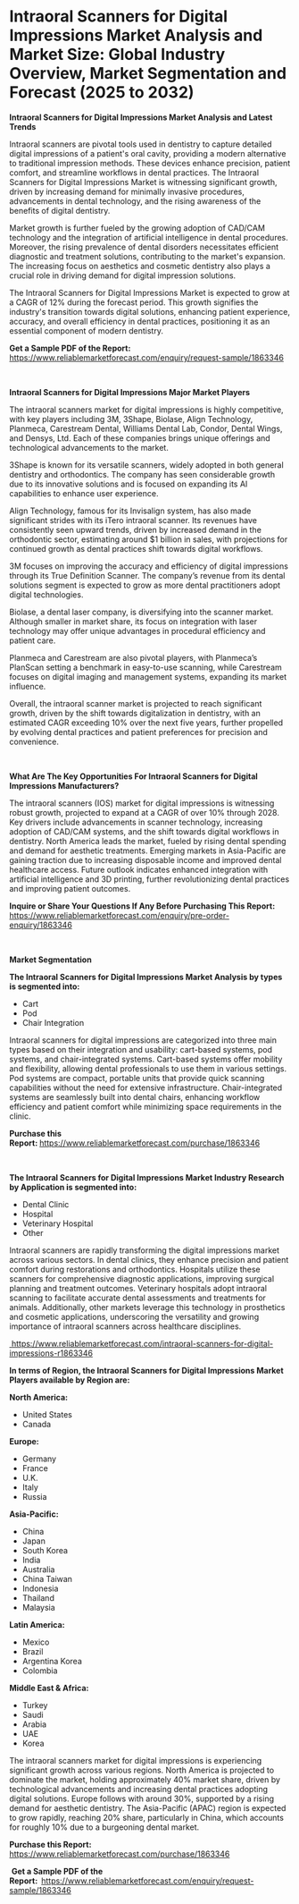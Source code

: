 <p><h1>Intraoral Scanners for Digital Impressions Market Analysis and Market Size: Global Industry Overview, Market Segmentation and Forecast (2025 to 2032)</h1></p><p><strong>Intraoral Scanners for Digital Impressions Market Analysis and Latest Trends</strong></p>
<p><p>Intraoral scanners are pivotal tools used in dentistry to capture detailed digital impressions of a patient's oral cavity, providing a modern alternative to traditional impression methods. These devices enhance precision, patient comfort, and streamline workflows in dental practices. The Intraoral Scanners for Digital Impressions Market is witnessing significant growth, driven by increasing demand for minimally invasive procedures, advancements in dental technology, and the rising awareness of the benefits of digital dentistry.</p><p>Market growth is further fueled by the growing adoption of CAD/CAM technology and the integration of artificial intelligence in dental procedures. Moreover, the rising prevalence of dental disorders necessitates efficient diagnostic and treatment solutions, contributing to the market's expansion. The increasing focus on aesthetics and cosmetic dentistry also plays a crucial role in driving demand for digital impression solutions.</p><p>The Intraoral Scanners for Digital Impressions Market is expected to grow at a CAGR of 12% during the forecast period. This growth signifies the industry's transition towards digital solutions, enhancing patient experience, accuracy, and overall efficiency in dental practices, positioning it as an essential component of modern dentistry.</p></p>
<p><strong>Get a Sample PDF of the Report:&nbsp;</strong> <a href="https://www.reliablemarketforecast.com/enquiry/request-sample/1863346?utm_campaign=3228&utm_medium=2&utm_source=Github&utm_content=ia&utm_term=14042025&utm_id=intraoral-scanners-for-digital-impressions">https://www.reliablemarketforecast.com/enquiry/request-sample/1863346</a></p>
<p>&nbsp;</p>
<p><strong>Intraoral Scanners for Digital Impressions Major Market Players</strong></p>
<p><p>The intraoral scanners market for digital impressions is highly competitive, with key players including 3M, 3Shape, Biolase, Align Technology, Planmeca, Carestream Dental, Williams Dental Lab, Condor, Dental Wings, and Densys, Ltd. Each of these companies brings unique offerings and technological advancements to the market.</p><p>3Shape is known for its versatile scanners, widely adopted in both general dentistry and orthodontics. The company has seen considerable growth due to its innovative solutions and is focused on expanding its AI capabilities to enhance user experience.</p><p>Align Technology, famous for its Invisalign system, has also made significant strides with its iTero intraoral scanner. Its revenues have consistently seen upward trends, driven by increased demand in the orthodontic sector, estimating around $1 billion in sales, with projections for continued growth as dental practices shift towards digital workflows.</p><p>3M focuses on improving the accuracy and efficiency of digital impressions through its True Definition Scanner. The company’s revenue from its dental solutions segment is expected to grow as more dental practitioners adopt digital technologies.</p><p>Biolase, a dental laser company, is diversifying into the scanner market. Although smaller in market share, its focus on integration with laser technology may offer unique advantages in procedural efficiency and patient care.</p><p>Planmeca and Carestream are also pivotal players, with Planmeca’s PlanScan setting a benchmark in easy-to-use scanning, while Carestream focuses on digital imaging and management systems, expanding its market influence.</p><p>Overall, the intraoral scanner market is projected to reach significant growth, driven by the shift towards digitalization in dentistry, with an estimated CAGR exceeding 10% over the next five years, further propelled by evolving dental practices and patient preferences for precision and convenience.</p></p>
<p>&nbsp;</p>
<p><strong>What Are The Key Opportunities For Intraoral Scanners for Digital Impressions Manufacturers?</strong></p>
<p><p>The intraoral scanners (IOS) market for digital impressions is witnessing robust growth, projected to expand at a CAGR of over 10% through 2028. Key drivers include advancements in scanner technology, increasing adoption of CAD/CAM systems, and the shift towards digital workflows in dentistry. North America leads the market, fueled by rising dental spending and demand for aesthetic treatments. Emerging markets in Asia-Pacific are gaining traction due to increasing disposable income and improved dental healthcare access. Future outlook indicates enhanced integration with artificial intelligence and 3D printing, further revolutionizing dental practices and improving patient outcomes.</p></p>
<p><strong>Inquire or Share Your Questions If Any Before Purchasing This Report:</strong> <a href="https://www.reliablemarketforecast.com/enquiry/pre-order-enquiry/1863346?utm_campaign=3228&utm_medium=2&utm_source=Github&utm_content=ia&utm_term=14042025&utm_id=intraoral-scanners-for-digital-impressions">https://www.reliablemarketforecast.com/enquiry/pre-order-enquiry/1863346</a></p>
<p>&nbsp;</p>
<p><strong>Market Segmentation</strong></p>
<p><strong>The Intraoral Scanners for Digital Impressions Market Analysis by types is segmented into:</strong></p>
<p><ul><li>Cart</li><li>Pod</li><li>Chair Integration</li></ul></p>
<p><p>Intraoral scanners for digital impressions are categorized into three main types based on their integration and usability: cart-based systems, pod systems, and chair-integrated systems. Cart-based systems offer mobility and flexibility, allowing dental professionals to use them in various settings. Pod systems are compact, portable units that provide quick scanning capabilities without the need for extensive infrastructure. Chair-integrated systems are seamlessly built into dental chairs, enhancing workflow efficiency and patient comfort while minimizing space requirements in the clinic.</p></p>
<p><strong>Purchase this Report:&nbsp;</strong><a href="https://www.reliablemarketforecast.com/purchase/1863346?utm_campaign=3228&utm_medium=2&utm_source=Github&utm_content=ia&utm_term=14042025&utm_id=intraoral-scanners-for-digital-impressions">https://www.reliablemarketforecast.com/purchase/1863346</a></p>
<p>&nbsp;</p>
<p><strong>The Intraoral Scanners for Digital Impressions Market Industry Research by Application is segmented into:</strong></p>
<p><ul><li>Dental Clinic</li><li>Hospital</li><li>Veterinary Hospital</li><li>Other</li></ul></p>
<p><p>Intraoral scanners are rapidly transforming the digital impressions market across various sectors. In dental clinics, they enhance precision and patient comfort during restorations and orthodontics. Hospitals utilize these scanners for comprehensive diagnostic applications, improving surgical planning and treatment outcomes. Veterinary hospitals adopt intraoral scanning to facilitate accurate dental assessments and treatments for animals. Additionally, other markets leverage this technology in prosthetics and cosmetic applications, underscoring the versatility and growing importance of intraoral scanners across healthcare disciplines.</p></p>
<p><a href="https://www.reliablemarketforecast.com/intraoral-scanners-for-digital-impressions-r1863346?utm_campaign=3228&utm_medium=2&utm_source=Github&utm_content=ia&utm_term=14042025&utm_id=intraoral-scanners-for-digital-impressions">&nbsp;https://www.reliablemarketforecast.com/intraoral-scanners-for-digital-impressions-r1863346</a></p>
<p><strong>In terms of Region, the Intraoral Scanners for Digital Impressions Market Players available by Region are:</strong></p>
<p>
    <p> <strong> North America: </strong>
        <ul>
            <li>United States</li>
            <li>Canada</li>
        </ul>
        </p> 
    <p> <strong> Europe: </strong>
        <ul>
            <li>Germany</li>
            <li>France</li>
            <li>U.K.</li>
            <li>Italy</li>
            <li>Russia</li>
        </ul>
        </p> 
    <p> <strong> Asia-Pacific: </strong>
        <ul>
            <li>China</li>
            <li>Japan</li>
            <li>South Korea</li>
            <li>India</li>
            <li>Australia</li>
            <li>China Taiwan</li>
            <li>Indonesia</li>
            <li>Thailand</li>
            <li>Malaysia</li>
        </ul>
        </p> 
    <p> <strong> Latin America: </strong>
        <ul>
            <li>Mexico</li>
            <li>Brazil</li>
            <li>Argentina Korea</li>
            <li>Colombia</li>
        </ul>
        </p> 
    <p> <strong> Middle East & Africa: </strong>
        <ul>
            <li>Turkey</li>
            <li>Saudi</li>
            <li>Arabia</li>
            <li>UAE</li>
            <li>Korea</li>
        </ul>
    </p>
    </p>
<p><p>The intraoral scanners market for digital impressions is experiencing significant growth across various regions. North America is projected to dominate the market, holding approximately 40% market share, driven by technological advancements and increasing dental practices adopting digital solutions. Europe follows with around 30%, supported by a rising demand for aesthetic dentistry. The Asia-Pacific (APAC) region is expected to grow rapidly, reaching 20% share, particularly in China, which accounts for roughly 10% due to a burgeoning dental market.</p></p>
<p><strong>Purchase this Report: </strong><a href="https://www.reliablemarketforecast.com/purchase/1863346?utm_campaign=3228&utm_medium=2&utm_source=Github&utm_content=ia&utm_term=14042025&utm_id=intraoral-scanners-for-digital-impressions">https://www.reliablemarketforecast.com/purchase/1863346</a></p>
<p>&nbsp;<strong>Get a Sample PDF of the Report:&nbsp;&nbsp;</strong><a href="https://www.reliablemarketforecast.com/enquiry/request-sample/1863346?utm_campaign=3228&utm_medium=2&utm_source=Github&utm_content=ia&utm_term=14042025&utm_id=intraoral-scanners-for-digital-impressions">https://www.reliablemarketforecast.com/enquiry/request-sample/1863346</a></p>
<p><strong></strong></p>
<p><p></p><p></p><p></p></p>